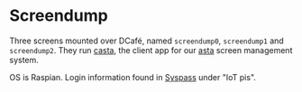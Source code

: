 # Screendump

Three screens mounted over DCafé, named `screendump0`, `screendump1` and `screendump2`. They run [casta](https://github.com/dsek-LTH/asta), the client app for our [asta](https://cpu.dsek.se./../../Services/Asta.md) screen management system.

OS is Raspian. Login information found in [Syspass](https://cpu.dsek.se./../../Services/Syspass.md) under "IoT pis".